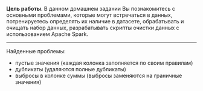 **Цель работы**. В данном домашнем задании Вы познакомитесь с основными
проблемами, которые могут встречаться в данных, потренируетесь определять их наличие
в датасете, обрабатывать и очищать набор данных, разрабатывать скрипты очистки данных
с использованием Apache Spark.
__________

Найденные проблемы:
* пустые значения (каждая колонка заполняется по своим правилам)
* дубликаты (удаляются полные дубликаты)
* выбросы в колонке суммы (выбросы заменяются на граничные значения)
